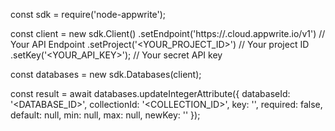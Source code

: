 const sdk = require('node-appwrite');

const client = new sdk.Client()
    .setEndpoint('https://<REGION>.cloud.appwrite.io/v1') // Your API Endpoint
    .setProject('<YOUR_PROJECT_ID>') // Your project ID
    .setKey('<YOUR_API_KEY>'); // Your secret API key

const databases = new sdk.Databases(client);

const result = await databases.updateIntegerAttribute({
    databaseId: '<DATABASE_ID>',
    collectionId: '<COLLECTION_ID>',
    key: '',
    required: false,
    default: null,
    min: null,
    max: null,
    newKey: ''
});
